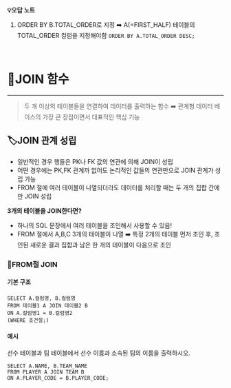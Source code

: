 **💡오답 노트**

1. ORDER BY B.TOTAL_ORDER로 지정
➡️ A(=FIRST_HALF) 테이블의 TOTAL_ORDER 컬럼을 지정해야함
`ORDER BY A.TOTAL_ORDER DESC;`

<br/>

# 📖JOIN 함수
---
> 두 개 이상의 테이블들을 연결하여 데이터를 출력하는 함수
➡️ 관계형 데이터 베이스의 가장 큰 장점이면서 대표적인 핵심 기능

## 🏷️JOIN 관계 성립
- 일반적인 경우 행들은 PK나 FK 값의 연관에 의해 JOIN이 성립
- 어떤 경우에는 PK,FK 관계까 없어도 논리적인 값들의 연관만으로 JOIN 관계가 성립 가능
- FROM 절에 여러 테이블이 나열되더라도 데이터를 처리할 때는 두 개의 집합 간에만 JOIN 성립


**3개의 테이블을 JOIN한다면?**
- 하나의 SQL 문장에서 여러 테이블을 조인해서 사용할 수 있음!
- FROM 절에서 A,B,C 3개의 테이블이 나열
➡️ 특정 2개의 테이블 먼저 조인 후, 조인된 새로운 결과 집합과 남은 한 개의 테이블이 다음으로 조인

### 🔖FROM절 JOIN
#### 기본 구조
```
SELECT A.컬럼명, B.컬럼명 
FROM 테이블1 A JOIN 테이블2 B
ON A.컬럼명1 = B.컬럼명2
(WHERE 조건절;)
```

#### 예시
선수 테이블과 팀 테이블에서 선수 이름과 소속된 팀의 이름을 출력하시오.
```
SELECT A.NAME, B.TEAM_NAME
FROM PLAYER A JOIN TEAM B
ON A.PLAYER_CODE = B.PLAYER_CODE;
```
